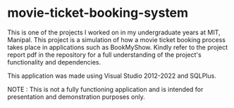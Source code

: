 # movie-ticket-booking-system
This is one of the projects I worked on in my undergraduate years at MIT, Manipal.
This project is a simulation of how a movie ticket booking process takes place in applications such as BookMyShow.
Kindly refer to the project report pdf in the repository for a full understanding of the project's functionality and dependencies. 

This application was made using Visual Studio 2012-2022 and SQLPlus.

NOTE : This is not a fully functioning application and is intended for presentation and demonstration purposes only.
